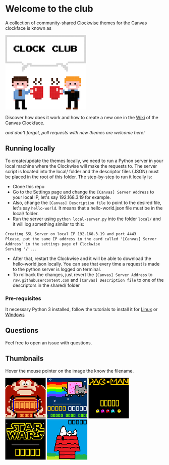 # Welcome to the club

A collection of community-shared [Clockwise](https://github.com/jnthas/clockwise) themes for the Canvas clockface is known as

![Clock Club](clockclub.png)

Discover how does it work and how to create a new one in the [Wiki](https://github.com/jnthas/clockwise/wiki/Canvas-Clockface) of the Canvas Clockface.

_and don't forget, pull requests with new themes are welcome here!_


## Running locally
To create/update the themes locally, we need to run a Python server in your local machine where the Clockwise will make the requests to. The server script is located into the local/ folder and the descriptor files (JSON) must be placed in the root of this folder. The step-by-step to run it locally is:
- Clone this repo
- Go to the Settings page and change the `[Canvas] Server Address` to your local IP, let's say 192.168.3.19 for example.
- Also, change the `[Canvas] Description file` to point to the desired file, let's say `hello-world`. It means that a hello-world.json file must be in the local/ folder.
- Run the server using `python local-server.py` into the folder `local/` and it will log something similar to this:
```
Creating SSL Server on local IP 192.168.3.19 and port 4443 
Please, put the same IP address in the card called '[Canvas] Server Address' in the settings page of Clockwise
Serving '/'...
```
- After that, restart the Clockwise and it will be able to download the hello-world.json locally. You can see that every time a request is made to the python server is logged on terminal.
- To rollback the changes, just revert the `[Canvas] Server Address` to `raw.githubusercontent.com` and `[Canvas] Description file` to one of the descriptors in the shared/ folder

### Pre-requisites
It necessary Python 3 installed, follow the tutorials to install it for [Linux](https://python-guide-pt-br.readthedocs.io/pt_BR/latest/starting/install3/linux.html) or [Windows](https://python-guide-pt-br.readthedocs.io/pt_BR/latest/starting/install3/win.html)

## Questions

Feel free to open an issue with questions.


## Thumbnails

Hover the mouse pointer on the image the know the filename.

![donkey-kong.png](thumbnails/donkey-kong.png "donkey-kong.json")
![nyan-cat.png](thumbnails/nyan-cat.png "nyan-cat.json") 
![pac-man.png](thumbnails/pac-man.png "pac-man.json") 
![star-wars.png](thumbnails/star-wars.png "star-wars.json")
![snoopy3.png](thumbnails/snoopy3.png "snoopy3.json")
